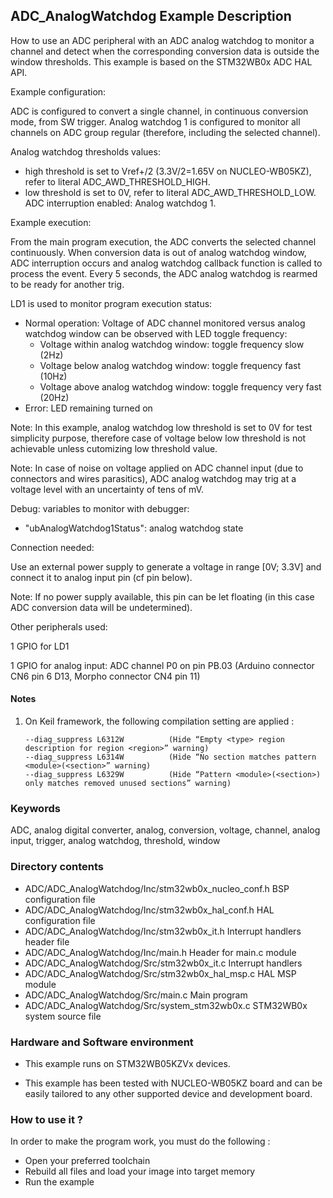 ## <b>ADC_AnalogWatchdog Example Description</b>

How to use an ADC peripheral with an ADC analog watchdog to monitor a channel
and detect when the corresponding conversion data is outside the window
thresholds.
This example is based on the STM32WB0x ADC HAL API.

Example configuration:

ADC is configured to convert a single channel, in continuous conversion mode,
from SW trigger.
Analog watchdog 1 is configured to monitor all channels on ADC group regular
(therefore, including the selected channel).

Analog watchdog thresholds values:

- high threshold is set to Vref+/2 (3.3V/2=1.65V on NUCLEO-WB05KZ), refer to literal ADC_AWD_THRESHOLD_HIGH.
- low threshold is set to 0V, refer to literal ADC_AWD_THRESHOLD_LOW.
ADC interruption enabled: Analog watchdog 1.

Example execution:

From the main program execution, the ADC converts the selected channel continuously.
When conversion data is out of analog watchdog window, ADC interruption occurs
and analog watchdog callback function is called to process the event.
Every 5 seconds, the ADC analog watchdog is rearmed to be ready for another trig.

LD1 is used to monitor program execution status:

- Normal operation: Voltage of ADC channel monitored versus analog watchdog window
  can be observed with LED toggle frequency:
  - Voltage within analog watchdog window: toggle frequency slow (2Hz)
  - Voltage below analog watchdog window: toggle frequency fast (10Hz)
  - Voltage above analog watchdog window: toggle frequency very fast (20Hz)
- Error: LED remaining turned on

Note: In this example, analog watchdog low threshold is set to 0V
      for test simplicity purpose, therefore case of voltage below low threshold
      is not achievable unless cutomizing low threshold value.

Note: In case of noise on voltage applied on ADC channel input (due to connectors and wires parasitics),
      ADC analog watchdog may trig at a voltage level with an uncertainty of tens of mV.

Debug: variables to monitor with debugger:

- "ubAnalogWatchdog1Status": analog watchdog state

Connection needed:

Use an external power supply to generate a voltage in range [0V; 3.3V]
and connect it to analog input pin (cf pin below).

Note: If no power supply available, this pin can be let floating (in this case
      ADC conversion data will be undetermined).

Other peripherals used:

  1 GPIO for LD1

  1 GPIO for analog input: ADC channel P0 on pin PB.03 (Arduino connector CN6 pin 6 D13, Morpho connector CN4 pin 11)

#### <b>Notes</b>
                                            
 1. On Keil framework, the following compilation setting are applied :
    
        --diag_suppress L6312W          (Hide “Empty <type> region description for region <region>” warning)
        --diag_suppress L6314W          (Hide “No section matches pattern <module>(<section>” warning)
        --diag_suppress L6329W          (Hide “Pattern <module>(<section>) only matches removed unused sections” warning)

### <b>Keywords</b>

ADC, analog digital converter, analog, conversion, voltage, channel, analog input, trigger, analog watchdog, threshold, window

### <b>Directory contents</b>

  - ADC/ADC_AnalogWatchdog/Inc/stm32wb0x_nucleo_conf.h     BSP configuration file
  - ADC/ADC_AnalogWatchdog/Inc/stm32wb0x_hal_conf.h    HAL configuration file
  - ADC/ADC_AnalogWatchdog/Inc/stm32wb0x_it.h          Interrupt handlers header file
  - ADC/ADC_AnalogWatchdog/Inc/main.h                  Header for main.c module
  - ADC/ADC_AnalogWatchdog/Src/stm32wb0x_it.c          Interrupt handlers
  - ADC/ADC_AnalogWatchdog/Src/stm32wb0x_hal_msp.c     HAL MSP module
  - ADC/ADC_AnalogWatchdog/Src/main.c                  Main program
  - ADC/ADC_AnalogWatchdog/Src/system_stm32wb0x.c      STM32WB0x system source file


### <b>Hardware and Software environment</b>

  - This example runs on STM32WB05KZVx devices.

  - This example has been tested with NUCLEO-WB05KZ board and can be
    easily tailored to any other supported device and development board.

### <b>How to use it ?</b>

In order to make the program work, you must do the following :

 - Open your preferred toolchain
 - Rebuild all files and load your image into target memory
 - Run the example